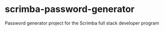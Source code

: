 # scrimba-password-generator

Password generator project for the Scrimba full stack developer program
